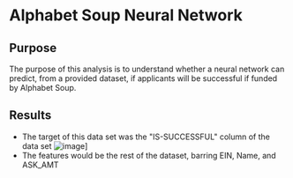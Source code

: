 # Alphabet Soup Neural Network

## Purpose

The purpose of this analysis is to understand whether a neural network can predict, from a provided dataset, if applicants will be successful if funded by Alphabet Soup.

## Results

* The target of this data set was the "IS-SUCCESSFUL" column of the data set
![image](https://user-images.githubusercontent.com/98048665/173664421-e4df5777-7c3a-4468-8f4e-0f84aeba263d.png)]
* The features would be the rest of the dataset, barring EIN, Name, and ASK_AMT

